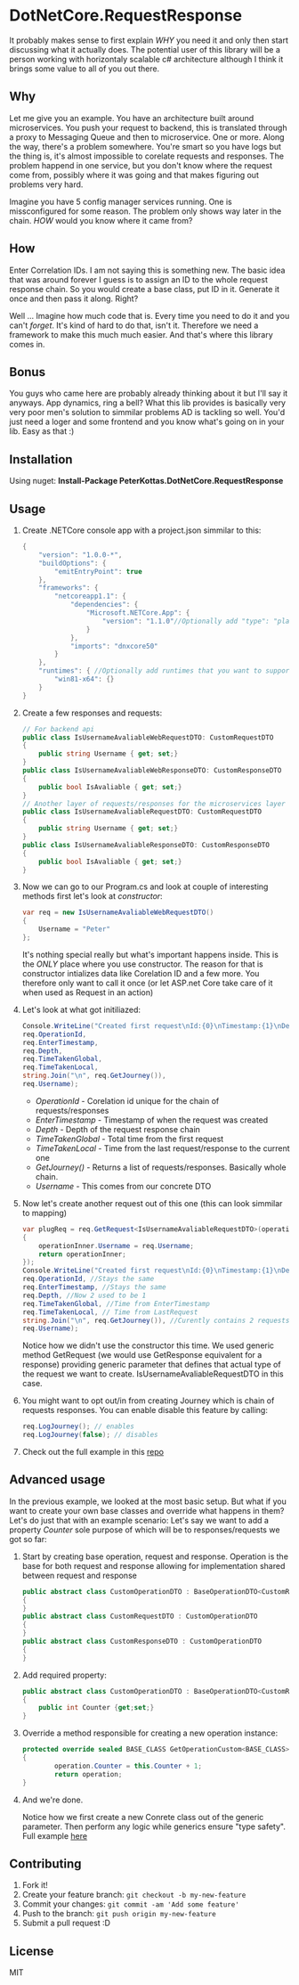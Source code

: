 # DotNetCore.RequestResponse

It probably makes sense to first explain *WHY* you need it and only then start discussing what it actually does.
The potential user of this library will be a person working with horizontaly scalable c# architecture although I think it brings some value to all of you out there.

## Why

Let me give you an example. You have an architecture built around microservices. You push your request to backend, this is translated through a proxy to Messaging Queue and then to microservice. One or more. Along the way, there's a problem somewhere. You're smart so you have logs but the thing is, it's almost impossible to corelate requests and responses. The problem happend in one service, but you don't know where the request come from, possibly where it was going and that makes figuring out problems very hard. 

Imagine you have 5 config manager services running. One is missconfigured for some reason. The problem only shows way later in the chain. *HOW* would you know where it came from? 

## How

Enter Correlation IDs. I am not saying this is something new. The basic idea that was around forever I guess is to assign an ID to the whole request response chain. So you would create a base class, put ID in it. Generate it once and then pass it along. Right?

Well ... Imagine how much code that is. Every time you need to do it and you can't *forget*. It's kind of hard to do that, isn't it. Therefore we need a framework to make this much much easier. And that's where this library comes in.

## Bonus

You guys who came here are probably already thinking about it but I'll say it anyways. App dynamics, ring a bell? What this lib provides is basically very very poor men's solution to simmilar problems AD is tackling so well. You'd just need a loger and some frontend and you know what's going on in your lib. Easy as that :)

## Installation

Using nuget:
**Install-Package PeterKottas.DotNetCore.RequestResponse**

## Usage

1. Create .NETCore console app with a project.json simmilar to this:
	
	```cs
	{
		"version": "1.0.0-*",
		"buildOptions": {
			"emitEntryPoint": true
		},
		"frameworks": {
			"netcoreapp1.1": {
				"dependencies": {
					"Microsoft.NETCore.App": {
						"version": "1.1.0"//Optionally add "type": "platform" if you don't want self contained app
					}
				},
				"imports": "dnxcore50"
			}
		},
		"runtimes": { //Optionally add runtimes that you want to support
			"win81-x64": {}
		}
	}
	```
2. Create a few responses and requests:

	```cs
	// For backend api
	public class IsUsernameAvaliableWebRequestDTO: CustomRequestDTO
  	{
		public string Username { get; set;}
  	}
	public class IsUsernameAvaliableWebResponseDTO: CustomResponseDTO
  	{
		public bool IsAvaliable { get; set;}
  	}
	// Another layer of requests/responses for the microservices layer to ensure separation
	public class IsUsernameAvaliableRequestDTO: CustomRequestDTO
  	{
		public string Username { get; set;}
  	}
	public class IsUsernameAvaliableResponseDTO: CustomResponseDTO
  	{
		public bool IsAvaliable { get; set;}
  	}
	```
2. Now we can go to our Program.cs and look at couple of interesting methods first let's look at *constructor*:

	```cs
	var req = new IsUsernameAvaliableWebRequestDTO()
	{
		Username = "Peter"
  	};
	```
	It's nothing special really but what's important happens inside. This is the *ONLY* place where you use constructor. The reason for that is constructor intializes data like Corelation ID and a few more. You therefore only want to call it once (or let ASP.net Core take care of it when used as Request in an action) 
3. Let's look at what got initiliazed:
	
	```cs
	Console.WriteLine("Created first request\nId:{0}\nTimestamp:{1}\nDepth:{2}\nTimeTakenGlobal:{3}\nTimeTakenLocal:{4}\nJourney:{5}\nValue:{6}\n\n", 
    req.OperationId, 
    req.EnterTimestamp, 
    req.Depth, 
    req.TimeTakenGlobal,
    req.TimeTakenLocal,
    string.Join("\n", req.GetJourney()),
    req.Username);
	```
	* *OperationId* - Corelation id unique for the chain of requests/responses
	* *EnterTimestamp* - Timestamp of when the request was created
	* *Depth* - Depth of the request response chain
	* *TimeTakenGlobal* - Total time from the first request
	* *TimeTakenLocal* - Time from the last request/response to the current one
	* *GetJourney()* - Returns a list of requests/responses. Basically whole chain.
	* *Username* - This comes from our concrete DTO
4. Now let's create another request out of this one (this can look simmilar to mapping)
	
	```cs
	var plugReq = req.GetRequest<IsUsernameAvaliableRequestDTO>(operationInner =>
	{
		operationInner.Username = req.Username;
		return operationInner;
	});
	Console.WriteLine("Created first request\nId:{0}\nTimestamp:{1}\nDepth:{2}\nTimeTakenGlobal:{3}\nTimeTakenLocal:{4}\nJourney:{5}\nValue:{6}\n\n", 
    req.OperationId, //Stays the same
    req.EnterTimestamp, //Stays the same
    req.Depth, //Now 2 used to be 1
    req.TimeTakenGlobal, //Time from EnterTimestamp
    req.TimeTakenLocal, // Time from LastRequest
    string.Join("\n", req.GetJourney()), //Curently contains 2 requests
    req.Username);
	```
	
	Notice how we didn't use the constructor this time. We used generic method GetRequest (we would use GetResponse equivalent for a response) providing generic parameter that defines that actual type of the request we want to create. IsUsernameAvaliableRequestDTO in this case. 
5. You might want to opt out/in from creating Journey which is chain of requests responses. You can enable disable this feature by calling:
	
	```cs
  	req.LogJourney(); // enables
	req.LogJourney(false); // disables
	```
6. Check out the full example in this [repo](https://github.com/PeterKottas/DotNetCore.RequestResponse/blob/master/Source/PeterKottas.DotNetCore.RequestResponse.Example/Program.cs)

## Advanced usage
In the previous example, we looked at the most basic setup. But what if you want to create your own base classes and override what happens in them? Let's do just that with an example scenario:
Let's say we want to add a property *Counter* sole purpose of which will be to responses/requests we got so far:

1. Start by creating base operation, request and response. Operation is the base for both request and response allowing for implementation shared between request and response
	
	```cs
	public abstract class CustomOperationDTO : BaseOperationDTO<CustomRequestDTO, CustomResponseDTO, CustomOperationDTO>
  	{
  	}
	public abstract class CustomRequestDTO : CustomOperationDTO
  	{
  	}
	public abstract class CustomResponseDTO : CustomOperationDTO
  	{
  	}
	```
2. Add required property:
	
	```cs
	public abstract class CustomOperationDTO : BaseOperationDTO<CustomRequestDTO, CustomResponseDTO, CustomOperationDTO>
  	{
		public int Counter {get;set;}
  	}
	```
2. Override a method responsible for creating a new operation instance:
	
	```cs
	protected override sealed BASE_CLASS GetOperationCustom<BASE_CLASS>(BASE_CLASS operation)
  	{
    		operation.Counter = this.Counter + 1;
    		return operation;
  	}
	```
3. And we're done. 
	
	Notice how we first create a new Conrete class out of the generic parameter. Then perform any logic while generics ensure "type safety". Full example [here](https://github.com/PeterKottas/DotNetCore.RequestResponse/blob/master/Source/PeterKottas.DotNetCore.RequestResponse.Example/DTO/CustomBaseOperationDTO.cs)

## Contributing

1. Fork it!
2. Create your feature branch: `git checkout -b my-new-feature`
3. Commit your changes: `git commit -am 'Add some feature'`
4. Push to the branch: `git push origin my-new-feature`
5. Submit a pull request :D

## License

MIT 
